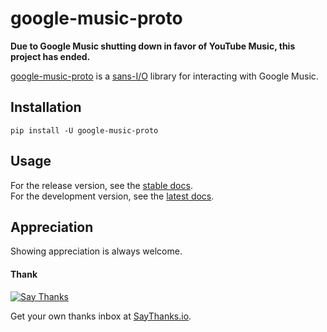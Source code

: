 # google-music-proto

**Due to Google Music shutting down in favor of YouTube Music, this project has ended.**

[google-music-proto](https://github.com/thebigmunch/google-music-proto) is a [sans-I/O](https://sans-io.readthedocs.io/)
library for interacting with Google Music.


## Installation

``pip install -U google-music-proto``


## Usage

For the release version, see the [stable docs](https://google-music-proto.readthedocs.io/en/stable/).  
For the development version, see the [latest docs](https://google-music-proto.readthedocs.io/en/latest/).


## Appreciation

Showing appreciation is always welcome.

#### Thank

[![Say Thanks](https://img.shields.io/badge/thank-thebigmunch-blue.svg?style=flat-square)](https://saythanks.io/to/thebigmunch)

Get your own thanks inbox at [SayThanks.io](https://saythanks.io/).
